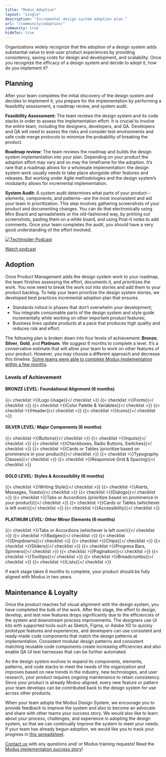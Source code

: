 ```yaml
---
title: "Modus Adoption"
layout: "single"
description: "Incremental design system adoption plan."
url: "/community/adoption/"
community: true
hideToc: true
---
```


Organizations widely recognize that the adoption of a design system adds substantial value to end-user product experiences by providing consistency, saving costs for design and development, and scalability. Once you recognize the efficacy of a design system and decide to adopt it, how do you implement it?

## Planning

After your team completes the initial discovery of the design system and decides to implement it, you prepare for the implementation by performing a feasibility assessment, a roadmap review, and system audit.

**Feasibility Assessment:** The team reviews the design system and its code stacks in order to assess the implementation effort. It is crucial to involve the entire team, including the designers, developers, and QA. Developers and QA will need to assess the risks and consider test environments and safe code merge protocols to minimize the probability of breaking the product.

**Roadmap review:** The team reviews the roadmap and builds the design system implementation into your plan. Depending on your product the adoption effort may vary and so may the timeframe for the adoption. It’s rare that a roadmap allows for a wholesale implementation: the design system work usually needs to take place alongside other features and releases. But working under Agile methodologies and the design system’s modularity allows for incremental implementation.

**System Audit:** A system audit determines what parts of your product--elements, components, and patterns--are the most inconsistent and aid your team in prioritization. This step involves gathering screenshots of your product and documenting changes. You can do that electronically using Miro Board and spreadsheets or the old-fashioned way, by printing out screenshots, pasting them on a white board, and using Post-it notes to add comments. Once your team completes the audit, you should have a very good understanding of the effort involved.

<a href="https://drive.google.com/file/d/1LfT-pl5p7GdonP9sreo7sLYo0JRcT6Y_/view" target="_blank">![TechInsider Podcast](/img/podcast.png)</a>

<a href="https://drive.google.com/file/d/1LfT-pl5p7GdonP9sreo7sLYo0JRcT6Y_/view" target="_blank" class="btn btn-primary mb-1">
Watch podcast
</a>

## Adoption

Once Product Management adds the design system work to your roadmap, the team finishes assessing the effort, documents it, and prioritizes the work. You now need to break the work out into stories and add them to your product backlog. To help your team prioritize the design system stories, we developed best practices incremental adoption plan that ensures
- Standards rollout in phases that don’t overwhelm your development;
- You integrate consumable parts of the design system and style guide incrementally while working on other important product features;
- Business lines update products at a pace that produces high quality and reduces risk and effort.

The following plan is broken down into four levels of achievement: **Bronze**, **Silver**, **Gold**, and **Platinum**. We suggest 6 months to complete a level. It’s a conservative estimate that will allow your team to work on other features of your product. However, you may choose a different approach and decrease this timeline. [Some teams were able to complete Modus implementation within a few months](/news/2021-03-24-utg-modus-adoption).

### Levels of Achievement

#### BRONZE LEVEL: Foundational Alignment (6 months)
 {{< checklist >}}Logo Usage{{</ checklist >}}
 {{< checklist >}}Fonts{{</ checklist >}}
 {{< checklist >}}Color Palette & Variables{{</ checklist >}}
 {{< checklist >}}Header{{</ checklist >}}
 {{< checklist >}}Icons{{</ checklist >}}

#### SILVER LEVEL: Major Components  (6 months)
 {{< checklist >}}Buttons{{</ checklist >}}
 {{< checklist >}}Inputs{{</ checklist >}}
 {{< checklist >}}Checkboxes, Radio Buttons, Switches{{</ checklist >}}
 {{< checklist >}}Cards or Tables (prioritize based on prominence in your product){{</ checklist >}}
 {{< checklist >}}Typography Classes{{</ checklist >}}
 {{< checklist >}}Responsive Grid & Spacing{{</ checklist >}}

#### GOLD LEVEL: Styles & Accessibility (6 months)
 {{< checklist >}}Writing Style{{</ checklist >}}
 {{< checklist >}}Alerts, Messages, Toasts{{</ checklist >}}
 {{< checklist >}}Dialogs{{</ checklist >}}
 {{< checklist >}}Tabs or Accordions (prioritize based on prominence in your product){{</ checklist >}}
 {{< checklist >}}Cards or Tables (whichever is left over){{</ checklist >}}
 {{< checklist >}}Accessibility{{</ checklist >}}

#### PLATINUM LEVEL: Other Minor Elements (6 months)
 {{< checklist >}}Tabs or Accordions (whichever is left over){{</ checklist >}}
 {{< checklist >}}Badges{{</ checklist >}}
 {{< checklist >}}Dropdowns{{</ checklist >}}
 {{< checklist >}}Chips{{</ checklist >}}
 {{< checklist >}}Sliders{{</ checklist >}}
 {{< checklist >}}Progress Bars, Spinners{{</ checklist >}}
 {{< checklist >}}Pagination{{</ checklist >}}
 {{< checklist >}}Tooltips{{</ checklist >}}
 {{< checklist >}}Breadcrumbs{{</ checklist >}}
 {{< checklist >}}Lists{{</ checklist >}}

If each stage takes 6 months to complete, your product should be fully aligned with Modus in two years.

## Maintenance & Loyalty

Once the product reaches full visual alignment with the design system, you have completed the bulk of the work. After this stage, the effort to design, develop, and test new features drops significantly due to the efficiencies of the system and downstream process improvements. The designers use UI kits with supported tools such as Sketch, Figma, or Adobe XD to quickly prototype features and experiences, and developers can use consistent and ready-made code components that match the design patterns at implementation. Consistent modular design patterns and consistent matching reusable code components create increasing efficiencies and also enable QA UI test harnesses that can be further automated.

As the design system evolves to expand its components, elements, patterns, and code stacks to meet the needs of the organization and improves based on new trends in the industry, new technologies, and user research, your product requires ongoing maintenance to retain consistency. Since your product is already Modus-aligned, every new feature or pattern your team develops can be contributed back to the design system for use across other products.

When your team adopts the Modus Design System, we encourage you to provide feedback to improve the system and also to become an advocate and share with other teams your success story. We would also like to learn about your process, challenges, and experience in adopting the design system, so that we can continually improve the system to meet your needs. If your team has already begun adoption, we would like you to track your progress in [this spreadsheet](https://docs.google.com/spreadsheets/d/1VtOaE6x8slBvT3Xy3eJL_nKHWprIq-VEXw1YxuPH4Bo/edit#gid=0).

[Contact us](/community/contact/) with any questions and/ or Modus training requests! Read the [Modus implementation success story](/news/2021-03-24-utg-modus-adoption)!
